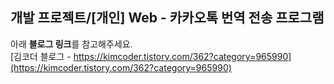 ## 개발 프로젝트/[개인] Web - 카카오톡 번역 전송 프로그램
아래 **블로그 링크**를 참고해주세요.  
[김코더 블로그 - https://kimcoder.tistory.com/362?category=965990](https://kimcoder.tistory.com/362?category=965990)
